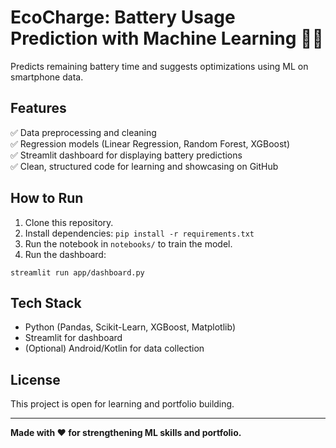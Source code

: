 # EcoCharge: Battery Usage Prediction with Machine Learning 🚀🔋

Predicts remaining battery time and suggests optimizations using ML on smartphone data.

## Features
✅ Data preprocessing and cleaning  
✅ Regression models (Linear Regression, Random Forest, XGBoost)  
✅ Streamlit dashboard for displaying battery predictions  
✅ Clean, structured code for learning and showcasing on GitHub

## How to Run
1. Clone this repository.
2. Install dependencies: `pip install -r requirements.txt`
3. Run the notebook in `notebooks/` to train the model.
4. Run the dashboard:
```
streamlit run app/dashboard.py
```

## Tech Stack
- Python (Pandas, Scikit-Learn, XGBoost, Matplotlib)
- Streamlit for dashboard
- (Optional) Android/Kotlin for data collection

## License
This project is open for learning and portfolio building.

---

**Made with ❤️ for strengthening ML skills and portfolio.**

